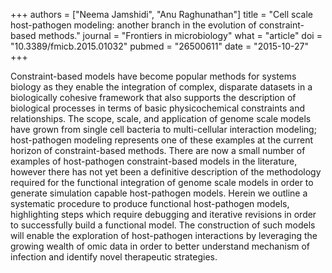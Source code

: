 +++
authors = ["Neema Jamshidi", "Anu Raghunathan"]
title = "Cell scale host-pathogen modeling: another branch in the evolution of constraint-based methods."
journal = "Frontiers in microbiology"
what = "article"
doi = "10.3389/fmicb.2015.01032"
pubmed = "26500611"
date = "2015-10-27"
+++

Constraint-based models have become popular methods for systems biology as they enable the integration of complex, disparate datasets in a biologically cohesive framework that also supports the description of biological processes in terms of basic physicochemical constraints and relationships. The scope, scale, and application of genome scale models have grown from single cell bacteria to multi-cellular interaction modeling; host-pathogen modeling represents one of these examples at the current horizon of constraint-based methods. There are now a small number of examples of host-pathogen constraint-based models in the literature, however there has not yet been a definitive description of the methodology required for the functional integration of genome scale models in order to generate simulation capable host-pathogen models. Herein we outline a systematic procedure to produce functional host-pathogen models, highlighting steps which require debugging and iterative revisions in order to successfully build a functional model. The construction of such models will enable the exploration of host-pathogen interactions by leveraging the growing wealth of omic data in order to better understand mechanism of infection and identify novel therapeutic strategies.